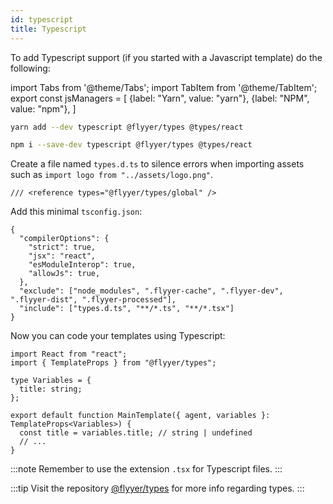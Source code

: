 ```yaml
---
id: typescript
title: Typescript
---
```


To add Typescript support (if you started with a Javascript template) do the following:

<!-- MDX variables -->
import Tabs from '@theme/Tabs';
import TabItem from '@theme/TabItem';
export const jsManagers = [
  {label: "Yarn", value: "yarn"},
  {label: "NPM", value: "npm"},
]

<Tabs groupId="js-manager" defaultValue="yarn" values={jsManagers}>
<TabItem value="yarn">

```bash title="Terminal.app"
yarn add --dev typescript @flyyer/types @types/react
```

</TabItem>

<TabItem value="npm">

```bash title="Terminal.app"
npm i --save-dev typescript @flyyer/types @types/react
```

</TabItem>
</Tabs>

Create a file named `types.d.ts` to silence errors when importing assets such as `import logo from "../assets/logo.png"`.

```tsx title="types.d.ts"
/// <reference types="@flyyer/types/global" />
```

Add this minimal `tsconfig.json`:

```tsx title="tsconfig.json"
{
  "compilerOptions": {
    "strict": true,
    "jsx": "react",
    "esModuleInterop": true,
    "allowJs": true,
  },
  "exclude": ["node_modules", ".flyyer-cache", ".flyyer-dev", ".flyyer-dist", ".flyyer-processed"],
  "include": ["types.d.ts", "**/*.ts", "**/*.tsx"]
}
```

Now you can code your templates using Typescript:

```tsx title="templates/main.tsx"
import React from "react";
import { TemplateProps } from "@flyyer/types";

type Variables = {
  title: string;
};

export default function MainTemplate({ agent, variables }: TemplateProps<Variables>) {
  const title = variables.title; // string | undefined
  // ...
}
```

:::note
Remember to use the extension `.tsx` for Typescript files.
:::

:::tip
Visit the repository [@flyyer/types](https://github.com/useflyyer/types) for more info regarding types.
:::
